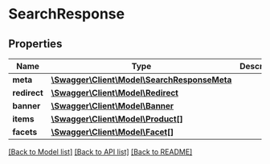 # SearchResponse

## Properties
Name | Type | Description | Notes
------------ | ------------- | ------------- | -------------
**meta** | [**\Swagger\Client\Model\SearchResponseMeta**](SearchResponseMeta.md) |  | [optional] 
**redirect** | [**\Swagger\Client\Model\Redirect**](Redirect.md) |  | [optional] 
**banner** | [**\Swagger\Client\Model\Banner**](Banner.md) |  | [optional] 
**items** | [**\Swagger\Client\Model\Product[]**](Product.md) |  | 
**facets** | [**\Swagger\Client\Model\Facet[]**](Facet.md) |  | 

[[Back to Model list]](../README.md#documentation-for-models) [[Back to API list]](../README.md#documentation-for-api-endpoints) [[Back to README]](../README.md)


